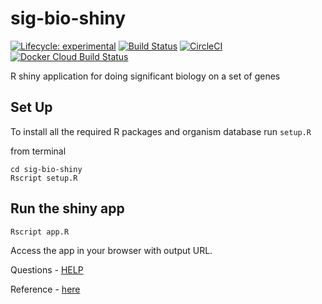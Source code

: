 # sig-bio-shiny

<!-- badges: start -->
  [![Lifecycle: experimental](https://img.shields.io/badge/lifecycle-experimental-orange.svg)](https://www.tidyverse.org/lifecycle/#experimental)
  [![Build Status](https://travis-ci.org/sk-sahu/sig-bio-shiny.svg?branch=master)](https://travis-ci.org/sk-sahu/sig-bio-shiny)
  [![CircleCI](https://circleci.com/gh/sk-sahu/sig-bio-shiny.svg?style=svg)](https://circleci.com/gh/sk-sahu/sig-bio-shiny)
  [![Docker Cloud Build Status](https://img.shields.io/docker/cloud/build/sudosk/sig-bio-shiny)](https://hub.docker.com/repository/docker/sudosk/sig-bio-shiny/builds)
  <!-- badges: end -->

R shiny application for doing significant biology on a set of genes

## Set Up
To install all the required R packages and organism database run `setup.R`

from terminal
```
cd sig-bio-shiny
Rscript setup.R
```

## Run the shiny app
```
Rscript app.R
```
Access the app in your browser with output URL.

Questions - [HELP](HELP.md)

Reference - [here](reference.md)
